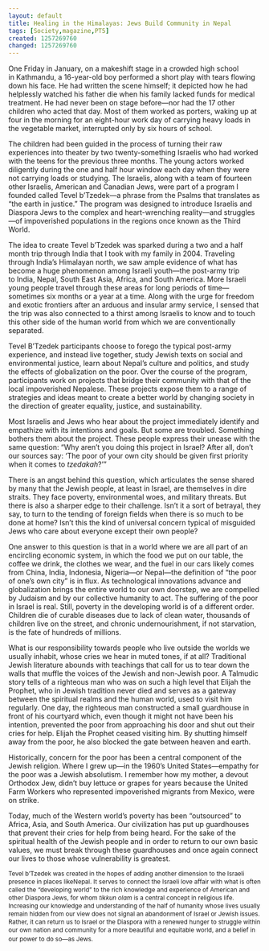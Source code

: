 ```yaml
---
layout: default
title: Healing in the Himalayas: Jews Build Community in Nepal
tags: [Society,magazine,PT5]
created: 1257269760
changed: 1257269760
---
```

<p><span class="Apple-style-span" style="font-size: 12px; line-height: 16px; ">
<p style="margin-top: 0px; margin-right: 0px; margin-bottom: 1em; margin-left: 0px; ">One Friday in January, on a makeshift stage in a crowded high school in&nbsp;<st1:place w:st="on">Kathmandu</st1:place>, a 16-year-old boy performed a short play with tears flowing down his face. He had written the scene himself; it depicted how he had helplessly watched his father die when his family lacked funds for medical treatment. He had never been on stage before&mdash;nor had the 17 other children who acted that day. Most of them worked as porters, waking up at four in the morning for an eight-hour work day of carrying heavy loads in the vegetable market, interrupted only by six hours of school.</p>
<p style="margin-top: 0px; margin-right: 0px; margin-bottom: 1em; margin-left: 0px; ">The children had been guided in the process of turning their raw experiences into theater by two twenty-something Israelis who had worked with the teens for the previous three months. The young actors worked diligently during the one and half hour window each day when they were not carrying loads or studying. The Israelis, along with a team of fourteen other Israelis, American and Canadian Jews, were part of a program I founded called Tevel b&rsquo;Tzedek&mdash;a phrase from the Psalms that translates as &ldquo;the earth in justice.&rdquo; The program was designed to introduce Israelis and Diaspora Jews to the complex and heart-wrenching reality&mdash;and struggles&mdash;of impoverished populations in the regions once known as the&nbsp;<st1:place w:st="on">Third World</st1:place>.</p>
<p style="margin-top: 0px; margin-right: 0px; margin-bottom: 1em; margin-left: 0px; ">The idea to create Tevel b&rsquo;Tzedek was sparked during a two and a half month trip through&nbsp;<st1:country-region w:st="on"><st1:place w:st="on">India</st1:place></st1:country-region>&nbsp;that I took with my family in 2004. Traveling through&nbsp;<st1:country-region w:st="on">India</st1:country-region>&rsquo;s Himalayan north, we saw ample evidence of what has become a huge phenomenon among Israeli youth&mdash;the post-army trip to&nbsp;<st1:country-region w:st="on">India</st1:country-region>,&nbsp;<st1:country-region w:st="on">Nepal</st1:country-region>, South East Asia, Africa, and&nbsp;<st1:place w:st="on">South America</st1:place>. More Israeli young people travel through these areas for long periods of time&mdash;sometimes six months or a year at a time. Along with the urge for freedom and exotic frontiers after an arduous and insular army service, I sensed that the trip was also connected to a thirst among Israelis to know and to touch this other side of the human world from which we are conventionally separated.</p>
<p style="margin-top: 0px; margin-right: 0px; margin-bottom: 1em; margin-left: 0px; ">Tevel B&rsquo;Tzedek participants choose to forego the typical post-army experience, and instead live together, study Jewish texts on social and environmental justice, learn about&nbsp;<st1:country-region w:st="on"><st1:place w:st="on">Nepal</st1:place></st1:country-region>&rsquo;s culture and politics, and study the effects of globalization on the poor. Over the course of the program, participants work on projects that bridge their community with that of the local impoverished Nepalese. These projects expose them to a range of strategies and ideas meant to create a better world by changing society in the direction of greater equality, justice, and sustainability.</p>
<p style="margin-top: 0px; margin-right: 0px; margin-bottom: 1em; margin-left: 0px; ">Most Israelis and Jews who hear about the project immediately identify and empathize with its intentions and goals. But some are troubled. Something bothers them about the project. These people express their unease with the same question: &ldquo;Why aren&rsquo;t you doing this project in&nbsp;<st1:country-region w:st="on"><st1:place w:st="on">Israel</st1:place></st1:country-region>? After all, don&rsquo;t our sources say: &lsquo;The poor of your own city should be given first priority when it comes to&nbsp;<em>tzedakah</em>?&rsquo;&rdquo;</p>
<p style="margin-top: 0px; margin-right: 0px; margin-bottom: 1em; margin-left: 0px; ">There is an angst behind this question, which articulates the sense shared by many that the Jewish people, at least in&nbsp;<st1:country-region w:st="on"><st1:place w:st="on">Israel</st1:place></st1:country-region>, are themselves in dire straits. They face poverty, environmental woes, and military threats. But there is also a sharper edge to their challenge. Isn&rsquo;t it a sort of betrayal, they say, to turn to the tending of foreign fields when there is so much to be done at home? Isn&rsquo;t this the kind of universal concern typical of misguided Jews who care about everyone except their own people?</p>
<p style="margin-top: 0px; margin-right: 0px; margin-bottom: 1em; margin-left: 0px; ">One answer to this question is that in a world where we are all part of an encircling economic system, in which the food we put on our table, the coffee we drink, the clothes we wear, and the fuel in our cars likely comes from China, India, Indonesia, Nigeria&mdash;or Nepal&mdash;the definition of &ldquo;the poor of one&rsquo;s own city&rdquo; is in flux. As technological innovations advance and globalization brings the entire world to our own doorstep, we are compelled by Judaism and by our collective humanity to act. The suffering of the poor in&nbsp;<st1:country-region w:st="on"><st1:place w:st="on">Israel</st1:place></st1:country-region>&nbsp;is real. Still, poverty in the developing world is of a different order. Children die of curable diseases due to lack of clean water, thousands of children live on the street, and chronic undernourishment, if not starvation, is the fate of hundreds of millions.</p>
<p style="margin-top: 0px; margin-right: 0px; margin-bottom: 1em; margin-left: 0px; ">What is our responsibility towards people who live outside the worlds we usually inhabit, whose cries we hear in muted tones, if at all? Traditional Jewish literature abounds with teachings that call for us to tear down the walls that muffle the voices of the Jewish and non-Jewish poor. A Talmudic story tells of a righteous man who was on such a high level that Elijah the Prophet, who in Jewish tradition never died and serves as a gateway between the spiritual realms and the human world, used to visit him regularly. One day, the righteous man constructed a small guardhouse in front of his courtyard which, even though it might not have been his intention, prevented the poor from approaching his door and shut out their cries for help. Elijah the Prophet ceased visiting him. By shutting himself away from the poor, he also blocked the gate between heaven and earth.</p>
<p style="margin-top: 0px; margin-right: 0px; margin-bottom: 1em; margin-left: 0px; ">Historically, concern for the poor has been a central component of the Jewish religion. Where I grew up&mdash;in the 1960&rsquo;s&nbsp;<st1:country-region w:st="on"><st1:place w:st="on">United States</st1:place></st1:country-region>&mdash;empathy for the poor was a Jewish absolutism. I remember how my mother, a devout Orthodox Jew, didn&rsquo;t buy lettuce or grapes for years because the United Farm Workers who represented impoverished migrants from&nbsp;<st1:country-region w:st="on"><st1:place w:st="on">Mexico</st1:place></st1:country-region>, were on strike.</p>
<p style="margin-top: 0px; margin-right: 0px; margin-bottom: 1em; margin-left: 0px; ">Today, much of the Western world&rsquo;s poverty has been &ldquo;outsourced&rdquo; to Africa, Asia, and&nbsp;<st1:place w:st="on">South America</st1:place>. Our civilization has put up guardhouses that prevent their cries for help from being heard. For the sake of the spiritual health of the Jewish people and in order to return to our own basic values, we must break through these guardhouses and once again connect our lives to those whose vulnerability is greatest.</p>
</span></p>
<p><span class="Apple-style-span" style="font-size: 12px; line-height: 16px; ">Tevel b&rsquo;Tzedek was created in the hopes of adding another dimension to the Israeli presence in places like<st1:country-region w:st="on"><st1:place w:st="on">Nepal</st1:place></st1:country-region>. It serves to connect the Israeli love affair with what is often called the &ldquo;developing world&rdquo; to the rich knowledge and experience of American and other Diaspora Jews, for whom&nbsp;<em>tikkun olam&nbsp;</em>is a central concept in religious life. Increasing our knowledge and understanding of the half of humanity whose lives usually remain hidden from our view does not signal an abandonment of&nbsp;<st1:country-region w:st="on"><st1:place w:st="on">Israel</st1:place></st1:country-region>&nbsp;or Jewish issues. Rather, it can return us to&nbsp;<st1:country-region w:st="on"><st1:place w:st="on">Israel</st1:place></st1:country-region>&nbsp;or the Diaspora with a renewed hunger to struggle within our own nation and community for a more beautiful and equitable world, and a belief in our power to do so&mdash;as Jews.</span>&nbsp;</p>